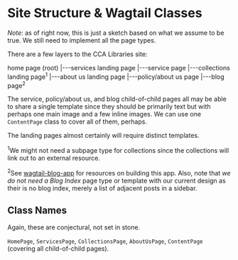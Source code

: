 # Site Structure & Wagtail Classes

_Note_: as of right now, this is just a sketch based on what we assume to be true. We still need to implement all the page types.

There are a few layers to the CCA Libraries site:

home page (root)
|---services landing page
    |---service page
|---collections landing page<sup>1</sup>
|---about us landing page
    |---policy/about us page
    |---blog page<sup>2</sup>

The service, policy/about us, and blog child-of-child pages all may be able to share a single template since they should be primarily text but with perhaps one main image and a few inline images. We can use one `ContentPage` class to cover all of them, perhaps.

The landing pages almost certainly will require distinct templates.

<sup>1</sup>We might not need a subpage type for collections since the collections will link out to an external resource.

<sup>2</sup>See [wagtail-blog-app](https://github.com/Tivix/wagtail-blog-app) for resources on building this app. Also, note that _we do not need a Blog Index_ page type or template with our current design as their is no blog index, merely a list of adjacent posts in a sidebar.

## Class Names

Again, these are conjectural, not set in stone.

`HomePage`, `ServicesPage`, `CollectionsPage`, `AboutUsPage`, `ContentPage` (covering all child-of-child pages).

